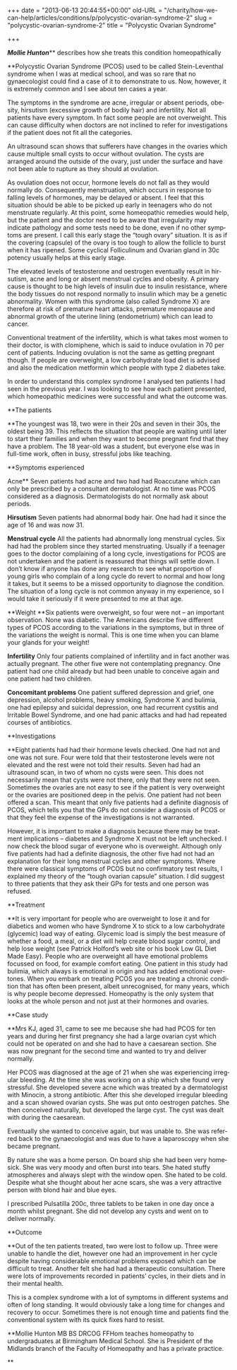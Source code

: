 +++
date = "2013-06-13 20:44:55+00:00"
old-URL = "/charity/how-we-can-help/articles/conditions/p/polycystic-ovarian-syndrome-2"
slug = "polycystic-ovarian-syndrome-2"
title = "Polycystic Ovarian Syndrome"

+++

_**Mollie Hunton**_** describes how she treats this condition homeopathically

**Polycystic Ovarian Syndrome (PCOS) used to be called Stein-Leventhal syn­drome when I was at medical school, and was so rare that no gynaecologist could find a case of it to demonstrate to us. Now, however, it is extremely com­mon and I see about ten cases a year.

The symptoms in the syndrome are acne, irregular or absent periods, obe­sity, hirsutism (excessive growth of bod­ily hair) and infertility. Not all patients have every symptom. In fact some peo­ple are not overweight. This can cause difficulty when doctors are not inclined to refer for investigations if the patient does not fit all the categories.

An ultrasound scan shows that suf­ferers have changes in the ovaries which cause multiple small cysts to occur with­out ovulation. The cysts are arranged around the outside of the ovary, just under the surface and have not been able to rupture as they should at ovulation.

As ovulation does not occur, hor­mone levels do not fall as they would normally do. Consequently menstrua­tion, which occurs in response to falling levels of hormones, may be delayed or absent. I feel that this situation should be able to be picked up early in teenagers who do not menstruate regularly. At this point, some homeopathic remedies would help, but the patient and the doc­tor need to be aware that irregularity may indicate pathology and some tests need to be done, even if no other symp­toms are present. I call this early stage the “tough ovary” situation. It is as if the covering (capsule) of the ovary is too tough to allow the follicle to burst when it has ripened. Some cyclical Folli­culinum and Ovarian gland in 30c potency usually helps at this early stage.

The elevated levels of testosterone and oestrogen eventually result in hir­sutism, acne and long or absent mens­trual cycles and obesity. A primary cause is thought to be high levels of insulin due to insulin resistance, where the body tis­sues do not respond normally to insulin which may be a genetic abnormality. Women with this syndrome (also called Syndrome X) are therefore at risk of pre­mature heart attacks, premature menopause and abnormal growth of the uterine lining (endometrium) which can lead to cancer.

Conventional treatment of the infer­tility, which is what takes most women to their doctor, is with clomiphene, which is said to induce ovulation in 70 per cent of patients. Inducing ovulation is not the same as getting pregnant though. If people are overweight, a low carbohydrate load diet is advised and also the medication metformin which people with type 2 diabetes take.

In order to understand this complex syndrome I analysed ten patients I had seen in the previous year. I was look­ing to see how each patient presented, which homeopathic medicines were suc­cessful and what the outcome was.

**The patients

**The youngest was 18, two were in their 20s and seven in their 30s, the oldest being 39. This reflects the situation that people are waiting until later to start their families and when they want to become pregnant find that they have a problem. The 18 year-old was a student, but everyone else was in full-time work, often in busy, stressful jobs like teaching.

**Symptoms experienced

Acne** Seven patients had acne and two had had Roaccutane which can only be prescribed by a consultant dermatolo­gist. At no time was PCOS considered as a diagnosis. Dermatologists do not normally ask about periods.

**Hirsutism** Seven patients had abnormal body hair. One had had it since the age of 16 and was now 31.

**Menstrual cycle** All the patients had abnormally long menstrual cycles. Six had had the problem since they started menstruating. Usually if a teenager goes to the doctor complaining of a long cycle, investigations for PCOS are not under­taken and the patient is reassured that things will settle down. I don’t know if anyone has done any research to see what proportion of young girls who complain of a long cycle do revert to normal and how long it takes, but it seems to be a missed opportunity to diagnose the con­dition. The situation of a long cycle is not common anyway in my experience, so I would take it seriously if it were pre­sented to me at that age.

**Weight **Six patients were overweight, so four were not – an important observation. None was diabetic. The Americans describe five different types of PCOS according to the variations in the symptoms, but in three of the variations the weight is nor­mal. This is one time when you can blame your glands for your weight!

**Infertility** Only four patients com­plained of infertility and in fact another was actually pregnant. The other five were not contemplating pregnancy. One patient had one child already but had been unable to conceive again and one patient had two children.

**Concomitant problems** One patient suf­fered depression and grief, one depres­sion, alcohol problems, heavy smoking, Syndrome X and bulimia, one had epilepsy and suicidal depression, one had recur­rent cystitis and Irritable Bowel Syn­drome, and one had panic attacks and had had repeated courses of antibiotics.

**Investigations

**Eight patients had had their hormone levels checked. One had not and one was not sure. Four were told that their testos­terone levels were not elevated and the rest were not told their results. Seven had had an ultrasound scan, in two of whom no cysts were seen. This does not necessarily mean that cysts were not there, only that they were not seen. Sometimes the ovaries are not easy to see if the patient is very overweight or the ovaries are positioned deep in the pelvis. One patient had not been offered a scan. This meant that only five patients had a definite diagnosis of PCOS, which tells you that the GPs do not consider a diagnosis of PCOS or that they feel the expense of the investigations is not warranted.

However, it is important to make a diagnosis because there may be treat­ment implications – diabetes and Syndrome X must not be left unchecked. I now check the blood sugar of every­one who is overweight. Although only five patients had had a definite diagno­sis, the other five had not had an expla­nation for their long menstrual cycles and other symptoms. Where there were classical symptoms of PCOS but no con­firmatory test results, I explained my theory of the “tough ovarian capsule” situation. I did suggest to three patients that they ask their GPs for tests and one person was refused.

**Treatment

**It is very important for people who are overweight to lose it and for diabetics and women who have Syndrome X to stick to a low carbohydrate (glycemic) load way of eating. Glycemic load is sim­ply the best measure of whether a food, a meal, or a diet will help create blood sugar control, and help lose weight (see Patrick Holford’s web site or his book Low GL Diet Made Easy). People who are overweight all have emotional prob­lems focussed on food, for example com­fort eating. One patient in this study had bulimia, which always is emotional in origin and has added emotional over­tones. When you embark on treating PCOS you are treating a chronic condi­tion that has often been present, albeit unrecognised, for many years, which is why people become depressed. Homeo­pathy is the only system that looks at the whole person and not just at their hor­mones and ovaries.

**Case study

**Mrs KJ, aged 31, came to see me because she had had PCOS for ten years and dur­ing her first pregnancy she had a large ovarian cyst which could not be oper­ated on and she had to have a caesarean section. She was now pregnant for the second time and wanted to try and deliver normally.

Her PCOS was diagnosed at the age of 21 when she was experiencing irreg­ular bleeding. At the time she was work­ing on a ship which she found very stressful. She developed severe acne which was treated by a dermatologist with Minocin, a strong antibiotic. After this she developed irregular bleeding and a scan showed ovarian cysts. She was put onto oestrogen patches. She then conceived naturally, but developed the large cyst. The cyst was dealt with dur­ing the caesarean.

Eventually she wanted to conceive again, but was unable to. She was refer­red back to the gynaecologist and was due to have a laparoscopy when she became pregnant.

By nature she was a home person. On board ship she had been very home­sick. She was very moody and often burst into tears. She hated stuffy atmos­pheres and always slept with the win­dow open. She hated to be cold. Despite what she thought about her acne scars, she was a very attractive person with blond hair and blue eyes.

I prescribed Pulsatilla 200c, three tablets to be taken in one day once a month whilst pregnant. She did not develop any cysts and went on to deliver normally.

**Outcome

**Out of the ten patients treated, two were lost to follow up. Three were unable to handle the diet, however one had an improvement in her cycle despite having considerable emotional problems exposed which can be difficult to treat. Another felt she had had a therapeutic consultation. There were lots of improve­ments recorded in patients’ cycles, in their diets and in their mental health.

This is a complex syndrome with a lot of symptoms in different systems and often of long standing. It would obvi­ously take a long time for changes and recovery to occur. Sometimes there is not enough time and patients find the conventional system with its quick fixes hard to resist.

**Mollie Hunton MB BS DRCOG FFHom teaches homeopathy to undergraduates at Birmingham Medical School. She is President of the Midlands branch of the Faculty of Homeopathy and has a private practice.

**
